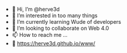 - 👋 Hi, I’m @herve3d
- 👀 I’m interested in too many things
- 🌱 I’m currently learning Wude of developers
- 💞️ I’m looking to collaborate on Web 4.0
- 📫 How to reach me ...
- 🎪 https://herve3d.github.io/www/

<!---
herve3d/herve3d is a ✨ special ✨ repository because its `README.md` (this file) appears on your GitHub profile.
You can click the Preview link to take a look at your changes.
--->
